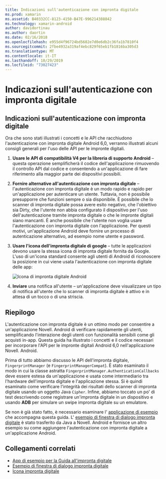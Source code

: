 ```yaml
---
title: Indicazioni sull'autenticazione con impronta digitale
ms.prod: xamarin
ms.assetid: B40332CC-8123-4150-B47E-996214388842
ms.technology: xamarin-android
author: davidortinau
ms.author: daortin
ms.date: 02/16/2018
ms.openlocfilehash: e955d4f96724bd5682e7d0e6db2c36fa1b7810f4
ms.sourcegitcommit: 2fbe4932a319af4ebc829f65eb1fb1816ba305d3
ms.translationtype: MT
ms.contentlocale: it-IT
ms.lasthandoff: 10/29/2019
ms.locfileid: "73027423"
---
```

# <a name="fingerprint-authentication-guidance"></a>Indicazioni sull'autenticazione con impronta digitale

## <a name="fingerprint-authentication-guidance"></a>Indicazioni sull'autenticazione con impronta digitale

Ora che sono stati illustrati i concetti e le API che racchiudono l'autenticazione con impronta digitale Android 6,0, verranno illustrati alcuni consigli generali per l'uso delle API per le impronte digitali.

1. **Usare le API di compatibilità V4 per la libreria di supporto Android** &ndash; questa operazione semplificherà il codice dell'applicazione rimuovendo il controllo API dal codice e consentendo a un'applicazione di fare riferimento alla maggior parte dei dispositivi possibili.
2. **Fornire alternative all'autenticazione con impronta digitale** &ndash; l'autenticazione con impronta digitale è un modo rapido e rapido per un'applicazione per autenticare un utente. Tuttavia, non è possibile presupporre che funzioni sempre o sia disponibile. È possibile che lo scanner di impronta digitale possa avere esito negativo, che l'obiettivo sia Dirty, che l'utente non abbia configurato il dispositivo per l'uso dell'autenticazione tramite impronta digitale o che le impronte digitali siano mancanti. È anche possibile che l'utente non voglia usare l'autenticazione con impronta digitale con l'applicazione. Per questi motivi, un'applicazione Android deve fornire un processo di autenticazione alternativo, ad esempio nome utente e password.
3. **Usare l'icona dell'impronta digitale di google** &ndash; tutte le applicazioni devono usare la stessa icona di impronta digitale fornita da Google. L'uso di un'icona standard consente agli utenti di Android di riconoscere la posizione in cui viene usata l'autenticazione con impronta digitale delle app: 
    
    ![Icona di impronta digitale Android](summary-images/ic-fp-40px.png)
    
4. **Inviare** una notifica all'utente &ndash; un'applicazione deve visualizzare un tipo di notifica all'utente che lo scanner di impronta digitale è attivo e in attesa di un tocco o di una striscia. 

## <a name="summary"></a>Riepilogo

L'autenticazione con impronta digitale è un ottimo modo per consentire a un'applicazione Novell. Android di verificare rapidamente gli utenti, semplificando l'interazione degli utenti con funzionalità sensibili come gli acquisti in-app. Questa guida ha illustrato i concetti e il codice necessari per incorporare l'API per le impronte digitali Android 6,0 nell'applicazione Novell. Android.

Prima di tutto abbiamo discusso le API dell'impronta digitale, `FingerprintManager` (e `FingerprintManagerCompat`). È stato esaminato il modo in cui la classe astratta `FingerprintManager.AuthenticationCallbacks` deve essere estesa da un'applicazione e usata come intermediario tra l'hardware dell'impronta digitale e l'applicazione stessa. Si è quindi esaminato come verificare l'integrità dei risultati dello scanner di impronta digitale usando un oggetto Java `Cipher`. Infine, abbiamo toccato un po' di test descrivendo come registrare un'impronta digitale in un dispositivo e usando **ADB** per simulare un swipe impronta digitale su un emulatore. 

Se non è già stato fatto, è necessario esaminare l' [applicazione di esempio](https://github.com/xamarin/monodroid-samples/tree/master/FingerprintGuide) che accompagna questa guida. L' [esempio di finestra di dialogo impronta digitale](https://docs.microsoft.com/samples/xamarin/monodroid-samples/android-m-fingerprintdialog) è stato trasferito da Java a Novell. Android e fornisce un altro esempio su come aggiungere l'autenticazione con impronta digitale a un'applicazione Android.

## <a name="related-links"></a>Collegamenti correlati

- [App di esempio per la Guida all'impronta digitale](https://github.com/xamarin/monodroid-samples/tree/master/FingerprintGuide)
- [Esempio di finestra di dialogo impronta digitale](https://docs.microsoft.com/samples/xamarin/monodroid-samples/android-m-fingerprintdialog)
- [Icona impronta digitale](https://raw.githubusercontent.com/xamarin/monodroid-samples/master/FingerprintGuide/FingerprintSampleApp/Resources/drawable-hdpi/ic_fp_40px.png)
